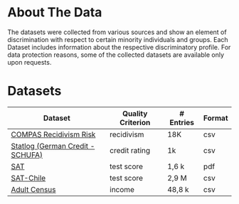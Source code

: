 # About The Data

The datasets were collected from various sources and show an element of discrimination with respect to certain minority individuals and groups. Each Dataset includes information about the respective discriminatory profile. For data protection reasons, some of the collected datasets are available only upon requests.


<h1><a name ="datasets"> Datasets </a></h1>

| Dataset                          	                            | Quality Criterion 	| # Entries 	| Format |
|----------------------------------	                            |-------------------	|-----------	|--------|
| [COMPAS Recidivism Risk](/Pages/Datasets/Compas.html)           	| recidivism        	| 18K    	    | csv |
| [Statlog (German Credit -SCHUFA)](/Pages/Datasets/Schufa.html) 	| credit rating     	| 1k        	| csv |
| [SAT](/Pages/Datasets/SAT.html)                              	| test score        	| 1,6 k 	    | pdf |
| [SAT-Chile](/Pages/Datasets/SATChile.html)                       | test score            | 2,9 M         | csv |
| [Adult Census ](/Pages/Datasets/censusincome.html)               | income                | 48,8 k        | csv |

